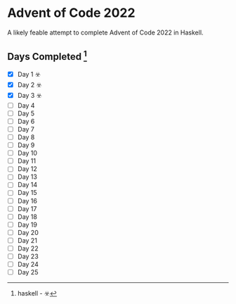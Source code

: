 # Advent of Code 2022

A likely feable attempt to complete Advent of Code 2022 in Haskell.

## Days Completed [^1]


- [x] Day 1 :biohazard:
- [x] Day 2 :biohazard:
- [x] Day 3 :biohazard:
- [ ] Day 4
- [ ] Day 5
- [ ] Day 6
- [ ] Day 7
- [ ] Day 8
- [ ] Day 9
- [ ] Day 10
- [ ] Day 11
- [ ] Day 12
- [ ] Day 13
- [ ] Day 14
- [ ] Day 15
- [ ] Day 16
- [ ] Day 17
- [ ] Day 18
- [ ] Day 19
- [ ] Day 20
- [ ] Day 21
- [ ] Day 22
- [ ] Day 23
- [ ] Day 24
- [ ] Day 25

[^1]: haskell - :biohazard: